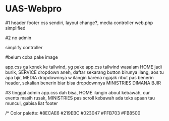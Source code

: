 # UAS-Webpro

#1
header footer css sendiri,
layout change?,
media controller web.php simplified

#2
no admin

simplify controller

#belum coba pake image

app.css ga konek ke tailwind, yg pake app.css tailwind wasalam
HOME jadi burik,
SERVICE dropdown aneh, daftar sekarang button birunya ilang, aos tu apa bjir, 
MEDIA dropdownnya w ilangin karena ngajak ribut pas benerin header, sekalian benerin biar bisa dropdownnya
MINISTRIES DIMANA BJIR

#3
tinggal admin
app.css dah bisa,
HOME ilangin about kebawah, our events masih rusak,
MINISTRIES pas scroll kebawah ada teks apaan tau muncul, gabisa liat footer

/*
Color palette: 
#8ECAE6
#219EBC
#023047
#FFB703
#FB8500
